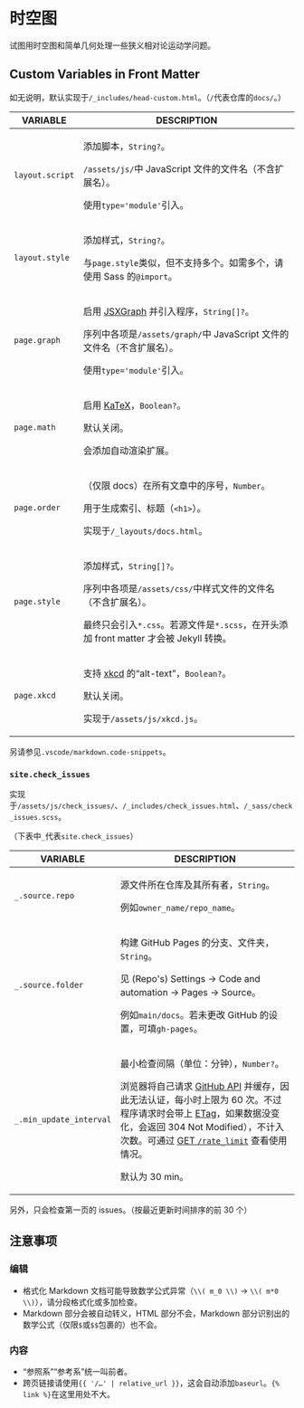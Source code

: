 # 时空图

试图用时空图和简单几何处理一些狭义相对论运动学问题。

## Custom Variables in Front Matter

如无说明，默认实现于`/_includes/head-custom.html`。（`/`代表仓库的`docs/`。）

<table>
    <thead>
        <tr>
            <th style='text-align: center;'>VARIABLE</th>
            <th style='text-align: center;'>DESCRIPTION</th>
        </tr>
    </thead>
    <tbody>
        <tr>
            <td>
                <p><code>layout.script</code></p>
            </td>
            <td>
                <p>添加脚本，<code>String?</code>。</p>
                <p><code>/assets/js/</code>中 JavaScript 文件的文件名（不含扩展名）。</p>
                <p>使用<code>type='module'</code>引入。</p>
            </td>
        </tr>
        <tr>
            <td>
                <p><code>layout.style</code></p>
            </td>
            <td>
                <p>添加样式，<code>String?</code>。</p>
                <p>与<code>page.style</code>类似，但不支持多个。如需多个，请使用 Sass 的<code>@import</code>。</p>
            </td>
        </tr>
        <tr>
            <td>
                <p><code>page.graph</code></p>
            </td>
            <td>
                <p>启用 <a href="https://jsxgraph.org/">JSXGraph</a> 并引入程序，<code>String[]?</code>。</p>
                <p>序列中各项是<code>/assets/graph/</code>中 JavaScript 文件的文件名（不含扩展名）。</p>
                <p>使用<code>type='module'</code>引入。</p>
            </td>
        </tr>
        <tr>
            <td>
                <p><code>page.math</code></p>
            </td>
            <td>
                <p>启用 <a href="https://katex.org/">KaTeX</a>，<code>Boolean?</code>。</p>
                <p>默认关闭。</p>
                <p>会添加自动渲染扩展。</p>
            </td>
        </tr>
        <tr>
            <td>
                <p><code>page.order</code></p>
            </td>
            <td>
                <p>（仅限 docs）在所有文章中的序号，<code>Number</code>。</p>
                <p>用于生成索引、标题（<code>&lt;h1&gt;</code>）。</p>
                <p>实现于<code>/_layouts/docs.html</code>。</p>
            </td>
        </tr>
        <tr>
            <td>
                <p><code>page.style</code></p>
            </td>
            <td>
                <p>添加样式，<code>String[]?</code>。</p>
                <p>序列中各项是<code>/assets/css/</code>中样式文件的文件名（不含扩展名）。</p>
                <p>最终只会引入<code>*.css</code>。若源文件是<code>*.scss</code>，在开头添加 front matter 才会被 Jekyll 转换。</p>
            </td>
        </tr>
        <tr>
            <td>
                <p><code>page.xkcd</code></p>
            </td>
            <td>
                <p>支持 <a href='https://xkcd.com/'>xkcd</a> 的“alt-text”，<code>Boolean?</code>。</p>
                <p>默认关闭。</p>
                <p>实现于<code>/assets/js/xkcd.js</code>。</p>
            </td>
        </tr>
    </tbody>
</table>

另请参见`.vscode/markdown.code-snippets`。

### `site.check_issues`

实现于`/assets/js/check_issues/`、`/_includes/check_issues.html`、`/_sass/check_issues.scss`。

（下表中`_`代表`site.check_issues`）

<table>
    <thead>
        <tr>
            <th style='text-align: center;'>VARIABLE</th>
            <th style='text-align: center;'>DESCRIPTION</th>
        </tr>
    </thead>
    <tbody>
        <tr>
            <td>
                <p><code>_.source.repo</code></p>
            </td>
            <td>
                <p>源文件所在仓库及其所有者，<code>String</code>。</p>
                <p>例如<code>owner_name/repo_name</code>。</p>
            </td>
        </tr>
        <tr>
            <td>
                <p><code>_.source.folder</code></p>
            </td>
            <td>
                <p>构建 GitHub Pages 的分支、文件夹，<code>String</code>。</p>
                <p>见 (Repo's) Settings → Code and automation → Pages → Source。</p>
                <p>例如<code>main/docs</code>。若未更改 GitHub 的设置，可填<code>gh-pages</code>。</p>
            </td>
        </tr>
        <tr>
            <td>
                <p><code>_.min_update_interval</code></p>
            </td>
            <td>
                <p>最小检查间隔（单位：分钟），<code>Number?</code>。</p>
                <p>浏览器将自己请求 <a href='https://docs.github.com/rest'>GitHub API</a> 并缓存，因此无法认证，每小时上限为 60 次。不过程序请求时会带上 <a href="https://developer.mozilla.org/docs/Web/HTTP/Headers/ETag">ETag</a>，如果数据没变化，会返回 304 Not Modified），不计入次数。可通过 <a href="https://api.github.com/rate_limit">GET <code>/rate_limit</code></a> 查看使用情况。</p>
                <p>默认为 30 min。</p>
            </td>
        </tr>
    </tbody>
</table>

另外，只会检查第一页的 issues。（按最近更新时间排序的前 30 个）

## 注意事项

### 编辑

-   格式化 Markdown 文档可能导致数学公式异常（`\\( m_0 \\)` → `\\( m*0 \\)`），请分段格式化或多加检查。
-   Markdown 部分会被自动转义，HTML 部分不会，Markdown 部分识别出的数学公式（仅限`$`或`$$`包裹的）也不会。

### 内容

-   “参照系”“参考系”统一叫前者。
-   跨页链接请使用`{{ '/…' | relative_url }}`，这会自动添加`baseurl`。`{% link %}`在这里用处不大。
